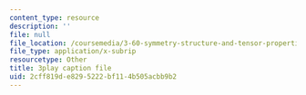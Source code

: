 ```yaml
---
content_type: resource
description: ''
file: null
file_location: /coursemedia/3-60-symmetry-structure-and-tensor-properties-of-materials-fall-2005/2cff819de8295222bf114b505acbb9b2_xRWGiK2SMrw.vtt
file_type: application/x-subrip
resourcetype: Other
title: 3play caption file
uid: 2cff819d-e829-5222-bf11-4b505acbb9b2
---
```

